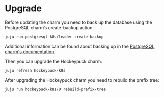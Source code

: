 # Upgrade

Before updating the charm you need to back up the database using the PostgreSQL charm’s create-backup action.

```bash
juju run postgresql-k8s/leader create-backup
```

Additional information can be found about backing up in the [PostgreSQL charm's documentation](https://charmhub.io/postgresql-k8s/docs/h-configure-s3-aws).

Then you can upgrade the Hockeypuck charm:

```bash
juju refresh hockeypuck-k8s
```
After upgrading the Hockeypuck charm you need to rebuild the prefix tree:

```bash
juju run hockeypuck-k8s/0 rebuild-prefix-tree
```
